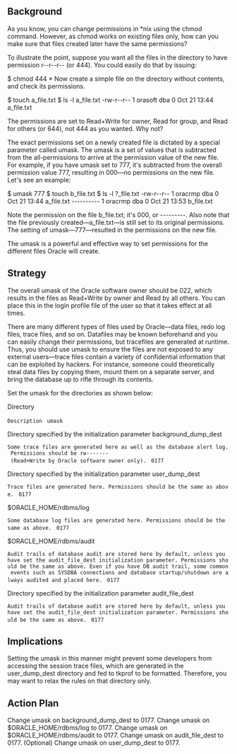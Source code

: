 ## Background

As you know, you can change permissions in \*nix using the chmod
command. However, as chmod works on existing files only, how can you
make sure that files created later have the same permissions?

To illustrate the point, suppose you want all the files in the directory
to have permission r--r--r-- (or 444). You could easily do that by
issuing:

$ chmod 444 \* Now create a simple file on the directory without
contents, and check its permissions.

$ touch a_file.txt $ ls -l a_file.txt -rw-r--r-- 1 orasoft dba 0 Oct
21 13:44 a_file.txt

The permissions are set to Read+Write for owner, Read for group, and
Read for others (or 644), not 444 as you wanted. Why not?

The exact permissions set on a newly created file is dictated by a
special parameter called umask. The umask is a set of values that is
subtracted from the all-permissions to arrive at the permission value of
the new file. For example, if you have umask set to 777, it's subtracted
from the overall permission value 777, resulting in 000—no permissions
on the new file. Let's see an example:

$ umask 777 $ touch b_file.txt $ ls -l ?_file.txt -rw-r--r-- 1 oracrmp
dba 0 Oct 21 13:44 a_file.txt ---------- 1 oracrmp dba 0 Oct 21 13:53
b_file.txt

Note the permission on the file b_file.txt; it's 000, or ---------.
Also note that the file previously created—a_file.txt—is still set to
its original permissions. The setting of umask—777—resulted in the
permissions on the new file.

The umask is a powerful and effective way to set permissions for the
different files Oracle will create.

## Strategy

The overall umask of the Oracle software owner should be 022, which
results in the files as Read+Write by owner and Read by all others. You
can place this in the login profile file of the user so that it takes
effect at all times.

There are many different types of files used by Oracle—data files, redo
log files, trace files, and so on. Datafiles may be known beforehand and
you can easily change their permissions, but tracefiles are generated at
runtime. Thus, you should use umask to ensure the files are not exposed
to any external users—trace files contain a variety of confidential
information that can be exploited by hackers. For instance, someone
could theoretically steal data files by copying them, mount them on a
separate server, and bring the database up to rifle through its
contents.

Set the umask for the directories as shown below:

Directory

`Description `
`umask `

Directory specified by the initialization parameter
background_dump_dest

`Some trace files are generated here as well as the database alert log. Permissions should be rw------- (Read+Write by Oracle software owner only). `
`0177 `

Directory specified by the initialization parameter user_dump_dest

`Trace files are generated here. Permissions should be the same as above. `
`0177 `

$ORACLE_HOME/rdbms/log

`Some database log files are generated here. Permissions should be the same as above. `
`0177 `

$ORACLE_HOME/rdbms/audit

`Audit trails of database audit are stored here by default, unless you have set the audit_file_dest initialization parameter. Permissions should be the same as above. Even if you have DB audit trail, some common events such as SYSDBA connections and database startup/shutdown are always audited and placed here. `
`0177 `

Directory specified by the initialization parameter audit_file_dest

`Audit trails of database audit are stored here by default, unless you have set the audit_file_dest initialization parameter. Permissions should be the same as above. `
`0177 `

## Implications

Setting the umask in this manner might prevent some developers from
accessing the session trace files, which are generated in the
user_dump_dest directory and fed to tkprof to be formatted. Therefore,
you may want to relax the rules on that directory only.

## Action Plan

Change umask on background_dump_dest to 0177. Change umask on
$ORACLE_HOME/rdbms/log to 0177. Change umask on
$ORACLE_HOME/rdbms/audit to 0177. Change umask on audit_file_dest to
0177. (Optional) Change umask on user_dump_dest to 0177.